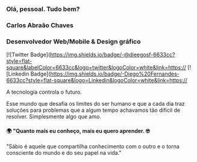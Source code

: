 ### Olá, pessoal. Tudo bem? 

### Carlos Abraão Chaves

### Desenvolvedor Web/Mobile & Design gráfico

[![Twitter Badge](https://img.shields.io/badge/-@dieegosf-6633cc?style=flat-square&labelColor=6633cc&logo=twitter&logoColor=white&link=https://
[![Linkedin Badge](https://img.shields.io/badge/-Diego%20Fernandes-6633cc?style=flat-square&logo=Linkedin&logoColor=white&link=https://


A tecnologia controla o futuro.

Esse mundo que desafia os limites do ser humano e que a cada dia traz soluções para problemas que a algum tempo achavamos tão dificil de resolver.
Simplesmente algo que amo.

#### 🌍 "Quanto mais eu conheço, mais eu quero aprender. 🤓

"Sábio é aquele que compartilha conhecimento com o outro e o torna consciente do mundo e do seu papel na vida."
